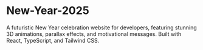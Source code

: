 # New-Year-2025
A futuristic New Year celebration website for developers, featuring stunning 3D animations, parallax effects, and motivational messages. Built with React, TypeScript, and Tailwind CSS.

